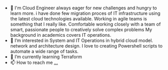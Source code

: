 - 👋 I'm Cloud Engineer always eager for new challenges and hungry to learn more.
i have done few migration proces of IT infrastructure using the latest cloud technologies available. Working in agile teams is something that I really like. Comfortable working closely with a team of smart, passionate people to creatively solve complex problems
My background in academics covers IT operations. 
- 👀 I’m interested in  System and IT Operations in hybrid cloud model. network and architecture design. I love to creating Powershell scripts to automate a wide range of tasks.
- 🌱 I’m currently learning 
 Terraform
- 📫 How to reach me [...](https://www.linkedin.com/in/filip-k-0b33a6a3/)

<!---
KFSrr/KFSrr is a ✨ special ✨ repository because its `README.md` (this file) appears on your GitHub profile.
You can click the Preview link to take a look at your changes.
--->
